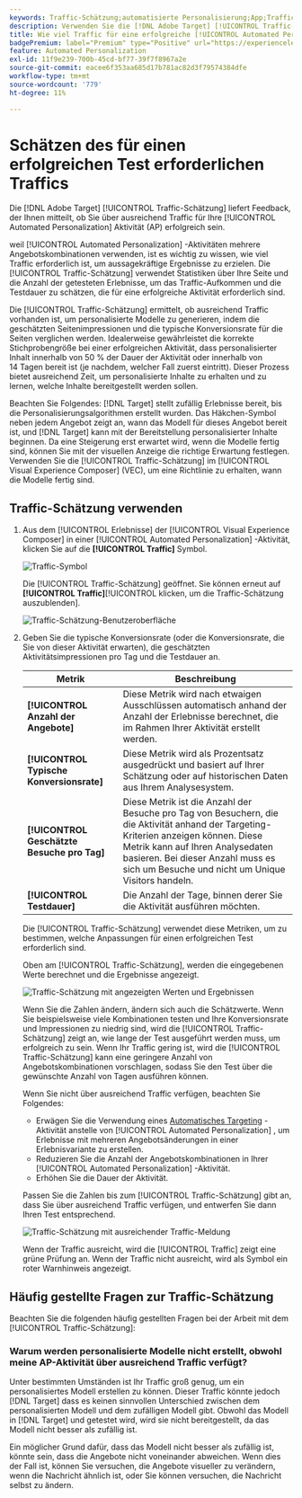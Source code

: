 ```yaml
---
keywords: Traffic-Schätzung;automatisierte Personalisierung;App;Traffic schätzen
description: Verwenden Sie die [!DNL Adobe Target] [!UICONTROL Traffic-Schätzung] , um festzustellen, ob Sie über ausreichend Traffic für Ihre [!UICONTROL Automated Personalization] Aktivität erfolgreich zu sein.
title: Wie viel Traffic für eine erfolgreiche [!UICONTROL Automated Personalization] Aktivität?
badgePremium: label="Premium" type="Positive" url="https://experienceleague.adobe.com/docs/target/using/introduction/intro.html?lang=en#premium newtab=true" tooltip="Erfahren Sie, was in Target Premium enthalten ist."
feature: Automated Personalization
exl-id: 11f9e239-700b-45cd-bf77-39f7f8967a2e
source-git-commit: eacee6f353aa685d17b781ac82d3f79574384dfe
workflow-type: tm+mt
source-wordcount: '779'
ht-degree: 11%

---
```


# Schätzen des für einen erfolgreichen Test erforderlichen Traffics

Die [!DNL Adobe Target] [!UICONTROL Traffic-Schätzung] liefert Feedback, der Ihnen mitteilt, ob Sie über ausreichend Traffic für Ihre [!UICONTROL Automated Personalization] Aktivität (AP) erfolgreich sein.

weil [!UICONTROL Automated Personalization] -Aktivitäten mehrere Angebotskombinationen verwenden, ist es wichtig zu wissen, wie viel Traffic erforderlich ist, um aussagekräftige Ergebnisse zu erzielen. Die [!UICONTROL Traffic-Schätzung] verwendet Statistiken über Ihre Seite und die Anzahl der getesteten Erlebnisse, um das Traffic-Aufkommen und die Testdauer zu schätzen, die für eine erfolgreiche Aktivität erforderlich sind.

Die [!UICONTROL Traffic-Schätzung] ermittelt, ob ausreichend Traffic vorhanden ist, um personalisierte Modelle zu generieren, indem die geschätzten Seitenimpressionen und die typische Konversionsrate für die Seiten verglichen werden. Idealerweise gewährleistet die korrekte Stichprobengröße bei einer erfolgreichen Aktivität, dass personalisierter Inhalt innerhalb von 50 % der Dauer der Aktivität oder innerhalb von 14 Tagen bereit ist (je nachdem, welcher Fall zuerst eintritt). Dieser Prozess bietet ausreichend Zeit, um personalisierte Inhalte zu erhalten und zu lernen, welche Inhalte bereitgestellt werden sollen.

Beachten Sie Folgendes: [!DNL Target] stellt zufällig Erlebnisse bereit, bis die Personalisierungsalgorithmen erstellt wurden. Das Häkchen-Symbol neben jedem Angebot zeigt an, wann das Modell für dieses Angebot bereit ist, und [!DNL Target] kann mit der Bereitstellung personalisierter Inhalte beginnen. Da eine Steigerung erst erwartet wird, wenn die Modelle fertig sind, können Sie mit der visuellen Anzeige die richtige Erwartung festlegen. Verwenden Sie die [!UICONTROL Traffic-Schätzung] im [!UICONTROL Visual Experience Composer] (VEC), um eine Richtlinie zu erhalten, wann die Modelle fertig sind.

## Traffic-Schätzung verwenden

1. Aus dem [!UICONTROL Erlebnisse] der [!UICONTROL Visual Experience Composer] in einer [!UICONTROL Automated Personalization] -Aktivität, klicken Sie auf die  **[!UICONTROL Traffic]** Symbol.

   ![Traffic-Symbol](/help/main/c-activities/t-automated-personalization/assets/icon-traffic.png)

   Die [!UICONTROL Traffic-Schätzung] geöffnet. Sie können erneut auf **[!UICONTROL Traffic]**[!UICONTROL  klicken, um die Traffic-Schätzung auszublenden].

   ![Traffic-Schätzung-Benutzeroberfläche](assets/ap_est.png)

1. Geben Sie die typische Konversionsrate (oder die Konversionsrate, die Sie von dieser Aktivität erwarten), die geschätzten Aktivitätsimpressionen pro Tag und die Testdauer an.

   | Metrik | Beschreibung |
   | --- | --- |
   | **[!UICONTROL Anzahl der Angebote]** | Diese Metrik wird nach etwaigen Ausschlüssen automatisch anhand der Anzahl der Erlebnisse berechnet, die im Rahmen Ihrer Aktivität erstellt werden. |
   | **[!UICONTROL Typische Konversionsrate]** | Diese Metrik wird als Prozentsatz ausgedrückt und basiert auf Ihrer Schätzung oder auf historischen Daten aus Ihrem Analysesystem. |
   | **[!UICONTROL Geschätzte Besuche pro Tag]** | Diese Metrik ist die Anzahl der Besuche pro Tag von Besuchern, die die Aktivität anhand der Targeting-Kriterien anzeigen können. Diese Metrik kann auf Ihren Analysedaten basieren. Bei dieser Anzahl muss es sich um Besuche und nicht um Unique Visitors handeln. |
   | **[!UICONTROL Testdauer]** | Die Anzahl der Tage, binnen derer Sie die Aktivität ausführen möchten. |

   Die [!UICONTROL Traffic-Schätzung] verwendet diese Metriken, um zu bestimmen, welche Anpassungen für einen erfolgreichen Test erforderlich sind.

   Oben am [!UICONTROL Traffic-Schätzung], werden die eingegebenen Werte berechnet und die Ergebnisse angezeigt.

   ![Traffic-Schätzung mit angezeigten Werten und Ergebnissen](assets/ap_est_no.png)

   Wenn Sie die Zahlen ändern, ändern sich auch die Schätzwerte. Wenn Sie beispielsweise viele Kombinationen testen und Ihre Konversionsrate und Impressionen zu niedrig sind, wird die [!UICONTROL Traffic-Schätzung] zeigt an, wie lange der Test ausgeführt werden muss, um erfolgreich zu sein. Wenn Ihr Traffic gering ist, wird die [!UICONTROL Traffic-Schätzung] kann eine geringere Anzahl von Angebotskombinationen vorschlagen, sodass Sie den Test über die gewünschte Anzahl von Tagen ausführen können.

   Wenn Sie nicht über ausreichend Traffic verfügen, beachten Sie Folgendes:

   * Erwägen Sie die Verwendung eines [Automatisches Targeting](/help/main/c-activities/auto-target/auto-target-to-optimize.md) -Aktivität anstelle von [!UICONTROL Automated Personalization] , um Erlebnisse mit mehreren Angebotsänderungen in einer Erlebnisvariante zu erstellen.
   * Reduzieren Sie die Anzahl der Angebotskombinationen in Ihrer [!UICONTROL Automated Personalization] -Aktivität.
   * Erhöhen Sie die Dauer der Aktivität.

   Passen Sie die Zahlen bis zum [!UICONTROL Traffic-Schätzung] gibt an, dass Sie über ausreichend Traffic verfügen, und entwerfen Sie dann Ihren Test entsprechend.

   ![Traffic-Schätzung mit ausreichender Traffic-Meldung](assets/ap_est_yes.png)

   Wenn der Traffic ausreicht, wird die [!UICONTROL Traffic] zeigt eine grüne Prüfung an. Wenn der Traffic nicht ausreicht, wird als Symbol ein roter Warnhinweis angezeigt.

## Häufig gestellte Fragen zur Traffic-Schätzung

Beachten Sie die folgenden häufig gestellten Fragen bei der Arbeit mit dem [!UICONTROL Traffic-Schätzung]:

### Warum werden personalisierte Modelle nicht erstellt, obwohl meine AP-Aktivität über ausreichend Traffic verfügt?

Unter bestimmten Umständen ist Ihr Traffic groß genug, um ein personalisiertes Modell erstellen zu können. Dieser Traffic könnte jedoch [!DNL Target] dass es keinen sinnvollen Unterschied zwischen dem personalisierten Modell und dem zufälligen Modell gibt. Obwohl das Modell in [!DNL Target] und getestet wird, wird sie nicht bereitgestellt, da das Modell nicht besser als zufällig ist.

Ein möglicher Grund dafür, dass das Modell nicht besser als zufällig ist, könnte sein, dass die Angebote nicht voneinander abweichen. Wenn dies der Fall ist, können Sie versuchen, die Angebote visueller zu verändern, wenn die Nachricht ähnlich ist, oder Sie können versuchen, die Nachricht selbst zu ändern.
